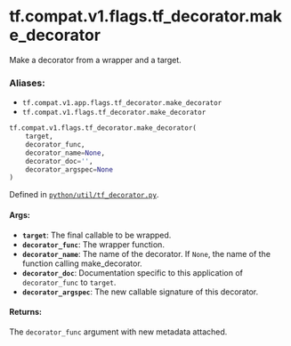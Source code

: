 <div itemscope itemtype="http://developers.google.com/ReferenceObject">
<meta itemprop="name" content="tf.compat.v1.flags.tf_decorator.make_decorator" />
<meta itemprop="path" content="Stable" />
</div>

# tf.compat.v1.flags.tf_decorator.make_decorator

Make a decorator from a wrapper and a target.

### Aliases:

* `tf.compat.v1.app.flags.tf_decorator.make_decorator`
* `tf.compat.v1.flags.tf_decorator.make_decorator`

``` python
tf.compat.v1.flags.tf_decorator.make_decorator(
    target,
    decorator_func,
    decorator_name=None,
    decorator_doc='',
    decorator_argspec=None
)
```



Defined in [`python/util/tf_decorator.py`](/code/stable/tensorflow/python/util/tf_decorator.py).

<!-- Placeholder for "Used in" -->


#### Args:


* <b>`target`</b>: The final callable to be wrapped.
* <b>`decorator_func`</b>: The wrapper function.
* <b>`decorator_name`</b>: The name of the decorator. If `None`, the name of the
  function calling make_decorator.
* <b>`decorator_doc`</b>: Documentation specific to this application of
  `decorator_func` to `target`.
* <b>`decorator_argspec`</b>: The new callable signature of this decorator.


#### Returns:

The `decorator_func` argument with new metadata attached.
